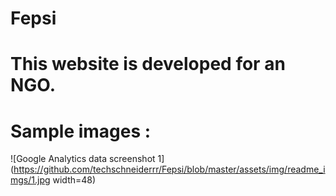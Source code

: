 # Fepsi 
# This website is developed for an NGO.

# Sample images :

![Google Analytics data screenshot 1](https://github.com/techschneiderrr/Fepsi/blob/master/assets/img/readme_imgs/1.jpg width=48)
